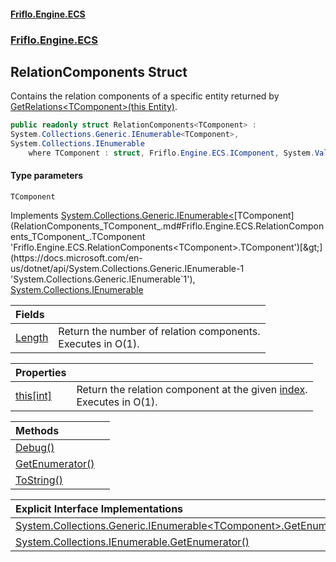 #### [Friflo.Engine.ECS](index.md 'index')
### [Friflo.Engine.ECS](Friflo.Engine.ECS.md 'Friflo.Engine.ECS')

## RelationComponents<TComponent> Struct

Contains the relation components of a specific entity returned by [GetRelations&lt;TComponent&gt;(this Entity)](RelationExtensions.GetRelations_TComponent_(thisEntity).md 'Friflo.Engine.ECS.RelationExtensions.GetRelations<TComponent>(this Friflo.Engine.ECS.Entity)').

```csharp
public readonly struct RelationComponents<TComponent> :
System.Collections.Generic.IEnumerable<TComponent>,
System.Collections.IEnumerable
    where TComponent : struct, Friflo.Engine.ECS.IComponent, System.ValueType, System.ValueType
```
#### Type parameters

<a name='Friflo.Engine.ECS.RelationComponents_TComponent_.TComponent'></a>

`TComponent`

Implements [System.Collections.Generic.IEnumerable&lt;](https://docs.microsoft.com/en-us/dotnet/api/System.Collections.Generic.IEnumerable-1 'System.Collections.Generic.IEnumerable`1')[TComponent](RelationComponents_TComponent_.md#Friflo.Engine.ECS.RelationComponents_TComponent_.TComponent 'Friflo.Engine.ECS.RelationComponents<TComponent>.TComponent')[&gt;](https://docs.microsoft.com/en-us/dotnet/api/System.Collections.Generic.IEnumerable-1 'System.Collections.Generic.IEnumerable`1'), [System.Collections.IEnumerable](https://docs.microsoft.com/en-us/dotnet/api/System.Collections.IEnumerable 'System.Collections.IEnumerable')

| Fields | |
| :--- | :--- |
| [Length](RelationComponents_TComponent_.Length.md 'Friflo.Engine.ECS.RelationComponents<TComponent>.Length') | Return the number of relation components.<br/> Executes in O(1). |

| Properties | |
| :--- | :--- |
| [this[int]](RelationComponents_TComponent_.this[int].md 'Friflo.Engine.ECS.RelationComponents<TComponent>.this[int]') | Return the relation component at the given [index](RelationComponents_TComponent_.this[int].md#Friflo.Engine.ECS.RelationComponents_TComponent_.this[int].index 'Friflo.Engine.ECS.RelationComponents<TComponent>.this[int].index').<br/> Executes in O(1). |

| Methods | |
| :--- | :--- |
| [Debug()](RelationComponents_TComponent_.Debug().md 'Friflo.Engine.ECS.RelationComponents<TComponent>.Debug()') | |
| [GetEnumerator()](RelationComponents_TComponent_.GetEnumerator().md 'Friflo.Engine.ECS.RelationComponents<TComponent>.GetEnumerator()') | |
| [ToString()](RelationComponents_TComponent_.ToString().md 'Friflo.Engine.ECS.RelationComponents<TComponent>.ToString()') | |

| Explicit Interface Implementations | |
| :--- | :--- |
| [System.Collections.Generic.IEnumerable&lt;TComponent&gt;.GetEnumerator()](RelationComponents_TComponent_.System.Collections.Generic.IEnumerable_TComponent_.GetEnumerator().md 'Friflo.Engine.ECS.RelationComponents<TComponent>.System.Collections.Generic.IEnumerable<TComponent>.GetEnumerator()') | |
| [System.Collections.IEnumerable.GetEnumerator()](RelationComponents_TComponent_.System.Collections.IEnumerable.GetEnumerator().md 'Friflo.Engine.ECS.RelationComponents<TComponent>.System.Collections.IEnumerable.GetEnumerator()') | |
